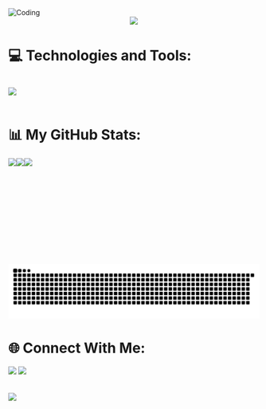 <img alt="Coding" width="100%" height=300 src="https://user-images.githubusercontent.com/74038190/225813708-98b745f2-7d22-48cf-9150-083f1b00d6c9.gif">

<div align="center">   
    <img src="https://readme-typing-svg.demolab.com?font=Fira+Code&pause=1000&width=435&lines=Hi%2C+everyone!+I'm+Swam+Yi+Phyo(Fish).;Welcome+to+my+Github+profile!;Remember%2C+every+bit+of+effort+counts!)](https://git.io/typing-svg"/>
</div>

# 💻 Technologies and Tools:

<div align="left"><br>
    <img src="https://skillicons.dev/icons?i=html,css,bootstrap,sass,js,vue,java,kotlin,dart,flutter,firebase,vite,git,github,vscode,androidstudio,postman,vercel,netlify,figma" />
</div><br>

# 📊 My GitHub Stats:

<div align="left" style="display: flex; flex-wrap: wrap;">
    <img height="195px" src="https://github-readme-streak-stats.herokuapp.com/?user=fisheeesh&theme=radical&hide_border=true"/>
    <img height="195px" src="https://github-readme-stats.vercel.app/api/top-langs/?username=fisheeesh&theme=radical&hide_border=true&include_all_commits=false&count_private=false&layout=compact"/>
    <img height="195px" src="https://github-readme-stats.vercel.app/api?username=fisheeesh&theme=radical&hide_border=true&include_all_commits=false&count_private=false"/>
</div><br>

<div align="center">
    <img src="https://raw.githubusercontent.com/fisheeesh/fisheeesh/output/github-snake-dark.svg"/>
</div>
    
# 🌐 Connect With Me:

<div> 
    <a style="text-decoration: none" href="mailto:swanphyo444@gmail.com" target="_blank">
        <img src="https://img.shields.io/badge/Gmail-333333?style=for-the-badge&logo=gmail&logoColor=red" />
    </a>
    <a style="text-decoration: none" href="https://www.instagram.com/fisheeeshhh/" target="_blank">
        <img src="https://img.shields.io/badge/Instagram-333333?style=for-the-badge&logo=instagram&logoColor=pink" />
    </a>
</div><br><br>

<img src="https://visitcount.itsvg.in/api?id=fisheeesh&icon=2&color=1)](https://visitcount.itsvg.in"/>
